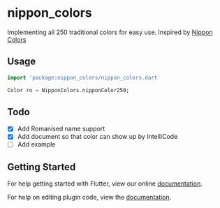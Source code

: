 # nippon_colors

Implementing all 250 traditional colors for easy use. Inspired by [Nippon Colors](https://nipponcolors.com/)

## Usage
```dart
import 'package:nippon_colors/nippon_colors.dart'

Color ro = NipponColors.nipponColor250;

```

## Todo
- [x] Add Romanised name support
- [x] Add document so that color can show up by IntelliCode
- [ ] Add example

## Getting Started

For help getting started with Flutter, view our online
[documentation](https://flutter.dev/).

For help on editing plugin code, view the [documentation](https://flutter.dev/platform-plugins/#edit-code).
